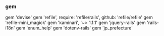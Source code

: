 ### gem

gem 'devise'
gem 'refile', require: 'refile/rails', github: 'refile/refile'
gem 'refile-mini_magick'
gem 'kaminari', '~> 1.1.1'
gem 'jquery-rails'
gem 'rails-i18n'
gem 'enum_help'
gem 'dotenv-rails'
gem 'jp_prefecture'
